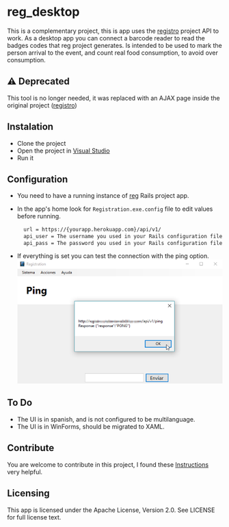 # reg_desktop
This is a complementary project, this is app uses the [registro](https://github.com/iax7/registro) 
project API to work.
As a desktop app you can connect a barcode reader to read the badges codes that 
reg project generates. Is intended to be used to mark the person arrival to the event, 
and count real food consumption, to avoid over consumption.

## :warning: Deprecated
This tool is no longer needed, it was replaced with an AJAX page inside the original project ([registro](https://github.com/iax7/registro))

## Instalation

* Clone the project 
* Open the project in [Visual Studio](https://www.visualstudio.com/)
* Run it

## Configuration

* You need to have a running instance of [reg](https://github.com/iax7/reg) Rails project app.
* In the app's home look for `Registration.exe.config` file to edit values before running.

        url = https://{yourapp.herokuapp.com}/api/v1/
        api_user = The username you used in your Rails configuration file
        api_pass = The password you used in your Rails configuration file

* If everything is set you can test the connection with the ping option.
    ![Ping](github/ping.png)

## To Do

* The UI is in spanish, and is not configured to be multilanguage.
* The UI is in WinForms, should be migrated to XAML.


## Contribute

You are welcome to contribute in this project, I found these [Instructions](https://gist.github.com/MarcDiethelm/7303312) 
very helpful.

## Licensing

This app is licensed under the Apache License, Version 2.0. See LICENSE for full license text.
